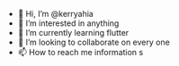 - 👋 Hi, I’m @kerryahia
- 👀 I’m interested in anything
- 🌱 I’m currently learning flutter
- 💞️ I’m looking to collaborate on every one
- 📫 How to reach me information s

<!---
kerryahia/kerryahia is a ✨ special ✨ repository because its `README.md` (this file) appears on your GitHub profile.
You can click the Preview link to take a look at your changes.
--->
